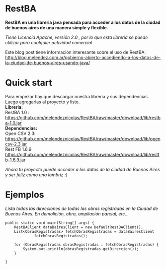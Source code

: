 ﻿RestBA
==========================

**RestBA en una libreria java pensada para acceder a los datos de la ciudad de buenos aires de una manera simple y flexible.**

*Tiene Licencia Apache, versión 2.0 , por lo que esta libreria se puede utilizar para cualquier actividad comercial*

Este blog post tiene información interesante sobre el uso de RestBA:
http://blog.melendez.com.ar/gobierno-abierto-accediendo-a-los-datos-de-la-ciudad-de-buenos-aires-usando-java/


Quick start
==========================
Para empezar hay que descargar nuestra libreria y sus dependencias. Luego agregarlas al proyecto y listo.<br>
<b>Libreria:</b><br>
RestBA 1.0 :  https://github.com/melendeznicolas/RestBA/raw/master/download/lib/restba-1.0.jar <br>
<b>Dependencias:</b><br>
Open CSV 2.3: https://github.com/melendeznicolas/RestBA/raw/master/download/lib/opencsv-2.3.jar <br>
Rest FB 1.6.9 https://github.com/melendeznicolas/RestBA/raw/master/download/lib/restfb-1.6.9.jar <br>

*Ahora tu proyecto puede acceder a los datos de la ciudad de Buenos Aires y ser feliz como una lombriz :)*


Ejemplos
===========================
*Lista todas las direcciones de todas las obras registradas en la Ciudad de Buenos Aires. En demolición, obra, ampliación parcial, etc...*

	public static void main(String[] args) {
		RestBAClient dataBairesClient = new DefaultRestBAClient();
		List<ObrasRegistradas> fetchObrasRegistradas = dataBairesClient
				.fetchObrasRegistradas();

		for (ObrasRegistradas obrasRegistradas : fetchObrasRegistradas) {
			System.out.println(obrasRegistradas.getDireccion());
		}

	}


